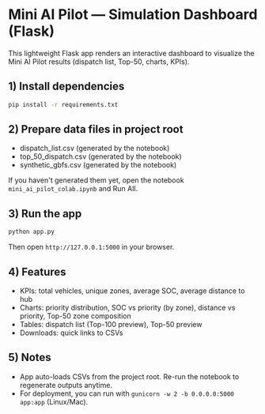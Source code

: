 # Mini AI Pilot — Simulation Dashboard (Flask)

This lightweight Flask app renders an interactive dashboard to visualize the Mini AI Pilot results (dispatch list, Top-50, charts, KPIs).

## 1) Install dependencies

```bash
pip install -r requirements.txt
```

## 2) Prepare data files in project root

- dispatch_list.csv (generated by the notebook)
- top_50_dispatch.csv (generated by the notebook)
- synthetic_gbfs.csv (generated by the notebook)

If you haven't generated them yet, open the notebook `mini_ai_pilot_colab.ipynb` and Run All.

## 3) Run the app

```bash
python app.py
```

Then open `http://127.0.0.1:5000` in your browser.

## 4) Features
- KPIs: total vehicles, unique zones, average SOC, average distance to hub
- Charts: priority distribution, SOC vs priority (by zone), distance vs priority, Top-50 zone composition
- Tables: dispatch list (Top-100 preview), Top-50 preview
- Downloads: quick links to CSVs

## 5) Notes
- App auto-loads CSVs from the project root. Re-run the notebook to regenerate outputs anytime.
- For deployment, you can run with `gunicorn -w 2 -b 0.0.0.0:5000 app:app` (Linux/Mac).


